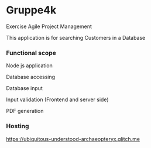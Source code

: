 # Gruppe4k
Exercise Agile Project Management

This application is for searching Customers in a Database

### Functional scope 

Node js application

Database accessing

Database input

Input validation (Frontend and server side)

PDF generation

### Hosting

https://ubiquitous-understood-archaeopteryx.glitch.me

